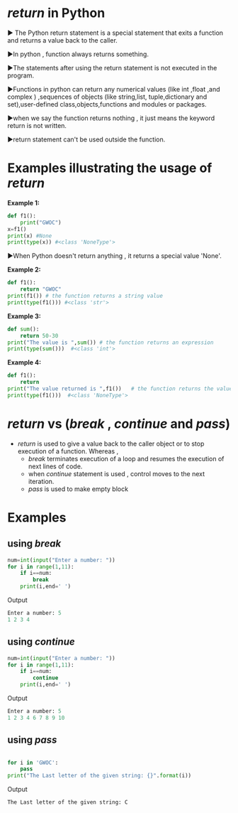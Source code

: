 # *return* in Python

▶️ The Python return statement is a special statement that exits a function and returns a value back to the caller. 

▶️In python , function always returns something. 

▶️The statements after using the return statement is not executed in the program. 

▶️Functions in python can return any numerical values (like int ,float ,and complex ) ,sequences of objects (like string,list, tuple,dictionary and set),user-defined class,objects,functions and modules or packages. 

▶️when we say the function returns nothing , it just means the keyword return is not written. 

▶️return statement can't be used outside the function. 

# Examples illustrating the usage of _return_
**Example 1:**
```python
def f1():
    print("GWOC")
x=f1()
print(x) #None
print(type(x)) #<class 'NoneType'>

```
▶️When Python doesn't return anything , it returns a special value 'None'.

**Example 2:**

```python
def f1():
    return "GWOC"
print(f1()) # the function returns a string value
print(type(f1())) #<class 'str'>
```
**Example 3:**

```python
def sum():
    return 50-30 
print("The value is ",sum()) # the function returns an expression
print(type(sum()))  #<class 'int'>
```
**Example 4:**

```python
def f1():
    return
print("The value returned is ",f1())   # the function returns the value 'None'
print(type(f1()))  #<class 'NoneType'>
```

# _return_ **vs** (_break_ , _continue_ and _pass_) 

- _return_ is used to give a value back to the caller object or to stop execution of a function. Whereas ,
  - _break_ terminates execution of a loop and resumes the execution of next lines of code.
  - when _continue_ statement is used , control moves to the next iteration.
  - _pass_ is used to make empty block

# Examples
## using _break_
```python
num=int(input("Enter a number: "))
for i in range(1,11):
    if i==num:
        break
    print(i,end=' ')
```
Output
```python
Enter a number: 5
1 2 3 4 
```

## using _continue_

```python
num=int(input("Enter a number: "))
for i in range(1,11):
    if i==num:
        continue
    print(i,end=' ')
```
Output

```python
Enter a number: 5
1 2 3 4 6 7 8 9 10
```

## using _pass_
```python

for i in 'GWOC':
    pass
print("The Last letter of the given string: {}".format(i))
```
Output
```python
The Last letter of the given string: C
```
